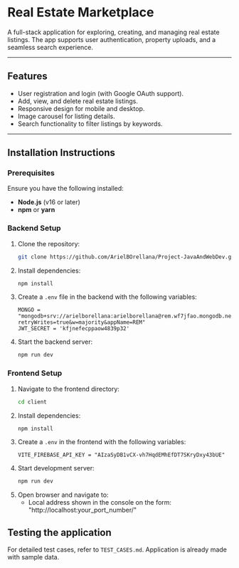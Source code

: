# Real Estate Marketplace

A full-stack application for exploring, creating, and managing real estate listings. The app supports user authentication, property uploads, and a seamless search experience.

---

## **Features**
- User registration and login (with Google OAuth support).
- Add, view, and delete real estate listings.
- Responsive design for mobile and desktop.
- Image carousel for listing details.
- Search functionality to filter listings by keywords.

---

## **Installation Instructions**

### Prerequisites
Ensure you have the following installed:
- **Node.js** (v16 or later)
- **npm** or **yarn**

### Backend Setup
1. Clone the repository:
   ```bash
   git clone https://github.com/ArielBOrellana/Project-JavaAndWebDev.git

2. Install dependencies:
    ```bash
    npm install

3. Create a `.env` file in the backend with the following variables:
    ```env
    MONGO = "mongodb+srv://arielborellana:arielborellana@rem.wf7jfao.mongodb.net/?retryWrites=true&w=majority&appName=REM"
    JWT_SECRET = 'kfjnefecppaow4839p32'

4. Start the backend server:
    ```bash
    npm run dev

### Frontend Setup
1. Navigate to the frontend directory:
    ```bash
    cd client

2. Install dependencies:
    ```bash
    npm install

3. Create a `.env` in the frontend with the following variables:
    ```env
    VITE_FIREBASE_API_KEY = "AIzaSyDB1vCX-vh7HqdEMhEfDT7SKryDxy43bUE"

4. Start development server:
    ```bash
    npm run dev

5. Open browser and navigate to:
    - Local address shown in the console on the form: 
    "http://localhost:your_port_number/"

## **Testing the application**

For detailed test cases, refer to `TEST_CASES.md`.
Application is already made with sample data.